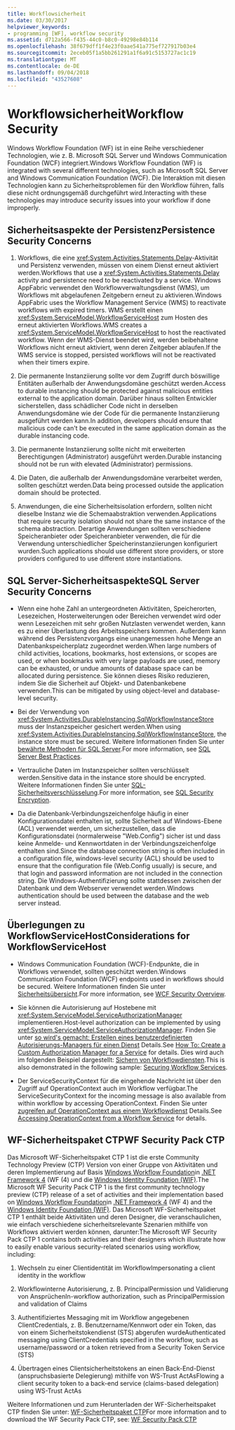 ```yaml
---
title: Workflowsicherheit
ms.date: 03/30/2017
helpviewer_keywords:
- programming [WF], workflow security
ms.assetid: d712a566-f435-44c0-b8c0-49298e84b114
ms.openlocfilehash: 38f679dff1f4e23f0aae541a775ef727917b03e4
ms.sourcegitcommit: 2eceb05f1a5bb261291a1f6a91c5153727ac1c19
ms.translationtype: MT
ms.contentlocale: de-DE
ms.lasthandoff: 09/04/2018
ms.locfileid: "43527608"
---
```

# <a name="workflow-security"></a><span data-ttu-id="905df-102">Workflowsicherheit</span><span class="sxs-lookup"><span data-stu-id="905df-102">Workflow Security</span></span>
<span data-ttu-id="905df-103">Windows Workflow Foundation (WF) ist in eine Reihe verschiedener Technologien, wie z. B. Microsoft SQL Server und Windows Communication Foundation (WCF) integriert.</span><span class="sxs-lookup"><span data-stu-id="905df-103">Windows Workflow Foundation (WF) is integrated with several different technologies, such as Microsoft SQL Server and Windows Communication Foundation (WCF).</span></span> <span data-ttu-id="905df-104">Die Interaktion mit diesen Technologien kann zu Sicherheitsproblemen für den Workflow führen, falls diese nicht ordnungsgemäß durchgeführt wird.</span><span class="sxs-lookup"><span data-stu-id="905df-104">Interacting with these technologies may introduce security issues into your workflow if done improperly.</span></span>  
  
## <a name="persistence-security-concerns"></a><span data-ttu-id="905df-105">Sicherheitsaspekte der Persistenz</span><span class="sxs-lookup"><span data-stu-id="905df-105">Persistence Security Concerns</span></span>  
  
1.  <span data-ttu-id="905df-106">Workflows, die eine <xref:System.Activities.Statements.Delay>-Aktivität und Persistenz verwenden, müssen von einem Dienst erneut aktiviert werden.</span><span class="sxs-lookup"><span data-stu-id="905df-106">Workflows that use a <xref:System.Activities.Statements.Delay> activity and persistence need to be reactivated by a service.</span></span> <span data-ttu-id="905df-107">Windows AppFabric verwendet den Workflowverwaltungsdienst (WMS), um Workflows mit abgelaufenen Zeitgebern erneut zu aktivieren.</span><span class="sxs-lookup"><span data-stu-id="905df-107">Windows AppFabric uses the Workflow Management Service (WMS) to reactivate workflows with expired timers.</span></span> <span data-ttu-id="905df-108">WMS erstellt einen <xref:System.ServiceModel.WorkflowServiceHost> zum Hosten des erneut aktivierten Workflows.</span><span class="sxs-lookup"><span data-stu-id="905df-108">WMS creates a <xref:System.ServiceModel.WorkflowServiceHost> to host the reactivated workflow.</span></span> <span data-ttu-id="905df-109">Wenn der WMS-Dienst beendet wird, werden beibehaltene Workflows nicht erneut aktiviert, wenn deren Zeitgeber ablaufen.</span><span class="sxs-lookup"><span data-stu-id="905df-109">If the WMS service is stopped, persisted workflows will not be reactivated when their timers expire.</span></span>  
  
2.  <span data-ttu-id="905df-110">Die permanente Instanziierung sollte vor dem Zugriff durch böswillige Entitäten außerhalb der Anwendungsdomäne geschützt werden.</span><span class="sxs-lookup"><span data-stu-id="905df-110">Access to durable instancing should be protected against malicious entities external to the application domain.</span></span> <span data-ttu-id="905df-111">Darüber hinaus sollten Entwickler sicherstellen, dass schädlicher Code nicht in derselben Anwendungsdomäne wie der Code für die permanente Instanziierung ausgeführt werden kann.</span><span class="sxs-lookup"><span data-stu-id="905df-111">In addition, developers should ensure that malicious code can't be executed in the same application domain as the durable instancing code.</span></span>  
  
3.  <span data-ttu-id="905df-112">Die permanente Instanziierung sollte nicht mit erweiterten Berechtigungen (Administrator) ausgeführt werden.</span><span class="sxs-lookup"><span data-stu-id="905df-112">Durable instancing should not be run with elevated (Administrator) permissions.</span></span>  
  
4.  <span data-ttu-id="905df-113">Die Daten, die außerhalb der Anwendungsdomäne verarbeitet werden, sollten geschützt werden.</span><span class="sxs-lookup"><span data-stu-id="905df-113">Data being processed outside the application domain should be protected.</span></span>  
  
5.  <span data-ttu-id="905df-114">Anwendungen, die eine Sicherheitsisolation erfordern, sollten nicht dieselbe Instanz wie die Schemaabstraktion verwenden.</span><span class="sxs-lookup"><span data-stu-id="905df-114">Applications that require security isolation should not share the same instance of the schema abstraction.</span></span> <span data-ttu-id="905df-115">Derartige Anwendungen sollten verschiedene Speicheranbieter oder Speicheranbieter verwenden, die für die Verwendung unterschiedlicher Speicherinstanziierungen konfiguriert wurden.</span><span class="sxs-lookup"><span data-stu-id="905df-115">Such applications should use different store providers, or store providers configured to use different store instantiations.</span></span>  
  
## <a name="sql-server-security-concerns"></a><span data-ttu-id="905df-116">SQL Server-Sicherheitsaspekte</span><span class="sxs-lookup"><span data-stu-id="905df-116">SQL Server Security Concerns</span></span>  
  
-   <span data-ttu-id="905df-117">Wenn eine hohe Zahl an untergeordneten Aktivitäten, Speicherorten, Lesezeichen, Hosterweiterungen oder Bereichen verwendet wird oder wenn Lesezeichen mit sehr großen Nutzlasten verwendet werden, kann es zu einer Überlastung des Arbeitsspeichers kommen. Außerdem kann während des Persistenzvorgangs eine unangemessen hohe Menge an Datenbankspeicherplatz zugeordnet werden.</span><span class="sxs-lookup"><span data-stu-id="905df-117">When large numbers of child activities, locations, bookmarks, host extensions, or scopes are used, or when bookmarks with very large payloads are used, memory can be exhausted, or undue amounts of database space can be allocated during persistence.</span></span> <span data-ttu-id="905df-118">Sie können dieses Risiko reduzieren, indem Sie die Sicherheit auf Objekt- und Datenbankebene verwenden.</span><span class="sxs-lookup"><span data-stu-id="905df-118">This can be mitigated by using object-level and database-level security.</span></span>  
  
-   <span data-ttu-id="905df-119">Bei der Verwendung von <xref:System.Activities.DurableInstancing.SqlWorkflowInstanceStore> muss der Instanzspeicher gesichert werden.</span><span class="sxs-lookup"><span data-stu-id="905df-119">When using <xref:System.Activities.DurableInstancing.SqlWorkflowInstanceStore>, the instance store must be secured.</span></span> <span data-ttu-id="905df-120">Weitere Informationen finden Sie unter [bewährte Methoden für SQL Server](https://go.microsoft.com/fwlink/?LinkId=164972).</span><span class="sxs-lookup"><span data-stu-id="905df-120">For more information, see [SQL Server Best Practices](https://go.microsoft.com/fwlink/?LinkId=164972).</span></span>  
  
-   <span data-ttu-id="905df-121">Vertrauliche Daten im Instanzspeicher sollten verschlüsselt werden.</span><span class="sxs-lookup"><span data-stu-id="905df-121">Sensitive data in the instance store should be encrypted.</span></span> <span data-ttu-id="905df-122">Weitere Informationen finden Sie unter [SQL-Sicherheitsverschlüsselung](https://go.microsoft.com/fwlink/?LinkId=164976).</span><span class="sxs-lookup"><span data-stu-id="905df-122">For more information, see [SQL Security Encryption](https://go.microsoft.com/fwlink/?LinkId=164976).</span></span>  
  
-   <span data-ttu-id="905df-123">Da die Datenbank-Verbindungszeichenfolge häufig in einer Konfigurationsdatei enthalten ist, sollte Sicherheit auf Windows-Ebene (ACL) verwendet werden, um sicherzustellen, dass die Konfigurationsdatei (normalerweise "Web.Config") sicher ist und dass keine Anmelde- und Kennwortdaten in der Verbindungszeichenfolge enthalten sind.</span><span class="sxs-lookup"><span data-stu-id="905df-123">Since the database connection string is often included in a configuration file, windows-level security (ACL) should be used to ensure that the configuration file (Web.Config usually) is secure, and that login and password information are not included in the connection string.</span></span> <span data-ttu-id="905df-124">Die Windows-Authentifizierung sollte stattdessen zwischen der Datenbank und dem Webserver verwendet werden.</span><span class="sxs-lookup"><span data-stu-id="905df-124">Windows authentication should be used between the database and the web server instead.</span></span>  
  
## <a name="considerations-for-workflowservicehost"></a><span data-ttu-id="905df-125">Überlegungen zu WorkflowServiceHost</span><span class="sxs-lookup"><span data-stu-id="905df-125">Considerations for WorkflowServiceHost</span></span>  
  
-   <span data-ttu-id="905df-126">Windows Communication Foundation (WCF)-Endpunkte, die in Workflows verwendet, sollten geschützt werden.</span><span class="sxs-lookup"><span data-stu-id="905df-126">Windows Communication Foundation (WCF) endpoints used in workflows should be secured.</span></span> <span data-ttu-id="905df-127">Weitere Informationen finden Sie unter [Sicherheitsübersicht](https://go.microsoft.com/fwlink/?LinkID=164975).</span><span class="sxs-lookup"><span data-stu-id="905df-127">For more information, see [WCF Security Overview](https://go.microsoft.com/fwlink/?LinkID=164975).</span></span>  
  
-   <span data-ttu-id="905df-128">Sie können die Autorisierung auf Hostebene mit <xref:System.ServiceModel.ServiceAuthorizationManager> implementieren.</span><span class="sxs-lookup"><span data-stu-id="905df-128">Host-level authorization can be implemented by using <xref:System.ServiceModel.ServiceAuthorizationManager>.</span></span> <span data-ttu-id="905df-129">Finden Sie unter [so wird's gemacht: Erstellen eines benutzerdefinierten Autorisierungs-Managers für einen Dienst](https://go.microsoft.com/fwlink/?LinkId=192228) Details.</span><span class="sxs-lookup"><span data-stu-id="905df-129">See [How To: Create a Custom Authorization Manager for a Service](https://go.microsoft.com/fwlink/?LinkId=192228) for details.</span></span> <span data-ttu-id="905df-130">Dies wird auch im folgenden Beispiel dargestellt: [Sichern von Workflowdiensten](../../../docs/framework/windows-workflow-foundation/samples/securing-workflow-services.md).</span><span class="sxs-lookup"><span data-stu-id="905df-130">This is also demonstrated in the following sample: [Securing Workflow Services](../../../docs/framework/windows-workflow-foundation/samples/securing-workflow-services.md).</span></span>  
  
-   <span data-ttu-id="905df-131">Der ServiceSecurityContext für die eingehende Nachricht ist über den Zugriff auf OperationContext auch im Workflow verfügbar.</span><span class="sxs-lookup"><span data-stu-id="905df-131">The ServiceSecurityContext for the incoming message is also available from within workflow by accessing OperationContext.</span></span>  <span data-ttu-id="905df-132">Finden Sie unter [zugreifen auf OperationContext aus einem Workflowdienst](../../../docs/framework/wcf/feature-details/accessing-operationcontext-from-a-workflow-service.md) Details.</span><span class="sxs-lookup"><span data-stu-id="905df-132">See [Accessing OperationContext from a Workflow Service](../../../docs/framework/wcf/feature-details/accessing-operationcontext-from-a-workflow-service.md) for details.</span></span>  
  
## <a name="wf-security-pack-ctp"></a><span data-ttu-id="905df-133">WF-Sicherheitspaket CTP</span><span class="sxs-lookup"><span data-stu-id="905df-133">WF Security Pack CTP</span></span>  
 <span data-ttu-id="905df-134">Das Microsoft WF-Sicherheitspaket CTP 1 ist die erste Community Technology Preview (CTP) Version von einer Gruppe von Aktivitäten und deren Implementierung auf Basis [Windows Workflow Foundation](https://msdn.microsoft.com/netframework/aa663328.aspx)in [.NET Framework 4](https://msdn.microsoft.com/netframework/default.aspx) (WF (4) und die [Windows Identity Foundation (WIF)](https://msdn.microsoft.com/security/aa570351.aspx).</span><span class="sxs-lookup"><span data-stu-id="905df-134">The Microsoft WF Security Pack CTP 1 is the first community technology preview (CTP) release of a set of activities and their implementation based on [Windows Workflow Foundation](https://msdn.microsoft.com/netframework/aa663328.aspx)in [.NET Framework 4](https://msdn.microsoft.com/netframework/default.aspx) (WF 4) and the [Windows Identity Foundation (WIF)](https://msdn.microsoft.com/security/aa570351.aspx).</span></span>  <span data-ttu-id="905df-135">Das Microsoft WF-Sicherheitspaket CTP 1 enthält beide Aktivitäten und deren Designer, die veranschaulichen, wie einfach verschiedene sicherheitsrelevante Szenarien mithilfe von Workflows aktiviert werden können, darunter:</span><span class="sxs-lookup"><span data-stu-id="905df-135">The Microsoft WF Security Pack CTP 1 contains both activities and their designers which illustrate how to easily enable various security-related scenarios using workflow, including:</span></span>  
  
1.  <span data-ttu-id="905df-136">Wechseln zu einer Clientidentität im Workflow</span><span class="sxs-lookup"><span data-stu-id="905df-136">Impersonating a client identity in the workflow</span></span>  
  
2.  <span data-ttu-id="905df-137">Workflowinterne Autorisierung, z. B. PrincipalPermission und Validierung von Ansprüchen</span><span class="sxs-lookup"><span data-stu-id="905df-137">In-workflow authorization, such as PrincipalPermission and validation of Claims</span></span>  
  
3.  <span data-ttu-id="905df-138">Authentifiziertes Messaging mit im Workflow angegebenen ClientCredentials, z. B. Benutzername/Kennwort oder ein Token, das von einem Sicherheitstokendienst (STS) abgerufen wurde</span><span class="sxs-lookup"><span data-stu-id="905df-138">Authenticated messaging using ClientCredentials specified in the workflow, such as username/password or a token retrieved from a Security Token Service (STS)</span></span>  
  
4.  <span data-ttu-id="905df-139">Übertragen eines Clientsicherheitstokens an einen Back-End-Dienst (anspruchsbasierte Delegierung) mithilfe von WS-Trust ActAs</span><span class="sxs-lookup"><span data-stu-id="905df-139">Flowing a client security token to a back-end service (claims-based delegation) using WS-Trust ActAs</span></span>  
  
<span data-ttu-id="905df-140">Weitere Informationen und zum Herunterladen der WF-Sicherheitspaket CTP finden Sie unter: [WF-Sicherheitspaket CTP](http://wf.codeplex.com/releases/view/48114)</span><span class="sxs-lookup"><span data-stu-id="905df-140">For more information and to download the WF Security Pack CTP, see: [WF Security Pack CTP](http://wf.codeplex.com/releases/view/48114)</span></span>